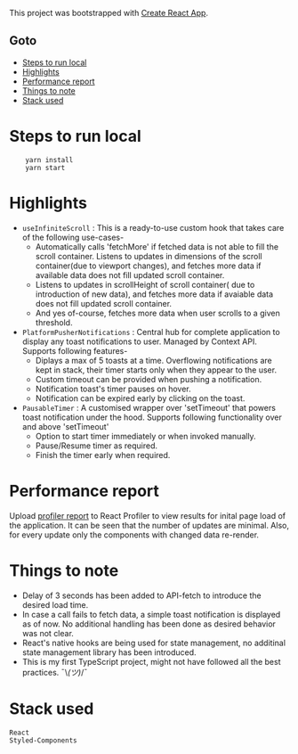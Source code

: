 This project was bootstrapped with [Create React App](https://github.com/facebook/create-react-app).
## Goto
- [Steps to run local](https://github.com/shivamkantival/test-react-app#steps-to-run-local)
- [Highlights](https://github.com/shivamkantival/test-react-app#highlights)
- [Performance report](https://github.com/shivamkantival/test-react-app#performance-report)
- [Things to note](https://github.com/shivamkantival/test-react-app#things-to-note)
- [Stack used](https://github.com/shivamkantival/test-react-app#stack-used)

# Steps to run local
```
    yarn install
    yarn start
```

# Highlights
* `useInfiniteScroll` : This is a ready-to-use custom hook that takes care of the following use-cases-
    - Automatically calls 'fetchMore' if fetched data is not able to fill the scroll container.
 Listens to updates in dimensions of the scroll container(due to viewport changes), and fetches more data if available data does not fill updated scroll container.
    - Listens to updates in scrollHeight of scroll container( due to introduction of new data), and fetches more data if avaiable data does not fill updated scroll container.
    - And yes of-course, fetches more data when user scrolls to a given threshold.
* `PlatformPusherNotifications` : Central hub for complete application to display any toast notifications to user. Managed by Context API. Supports following features-
    - Diplays a max of 5 toasts at a time. Overflowing notifications are kept in stack, their timer starts only when they appear to the user.
    - Custom timeout can be provided when pushing a notification.
    - Notification toast's timer pauses on hover.
    - Notification can be expired early by clicking on the toast.
* `PausableTimer` : A customised wrapper over 'setTimeout' that powers toast notification under the hood. Supports following functionality over and above 'setTimeout'
    - Option to start timer immediately or when invoked manually.
    - Pause/Resume timer as required.
    - Finish the timer early when required.


# Performance report
Upload [profiler report](https://github.com/shivamkantival/test-react-app/blob/master/profiling-data.29-03-2020.01-25-03.json) to React Profiler to view results for inital page load of the application. It can be seen that the number of updates are minimal. Also, for every update only the components with changed data re-render.

# Things to note
- Delay of 3 seconds has been added to API-fetch to introduce the desired load time.
- In case a call fails to fetch data, a simple toast notification is displayed as of now. No additional handling has been done as desired behavior was not clear.
- React's native hooks are being used for state management, no additinal state management library has been introduced.
- This is my first TypeScript project, might not have followed all the best practices. ¯\\_(ツ)_/¯

# Stack used
```
React
Styled-Components
```
